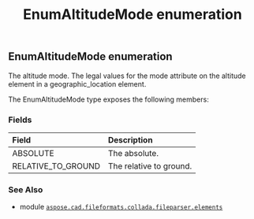 ﻿---
title: EnumAltitudeMode enumeration
second_title: Aspose.CAD for Python via .NET API References
description: 
type: docs
weight: 1240
url: /python-net/aspose.cad.fileformats.collada.fileparser.elements/enumaltitudemode/
is_root: false
---

## EnumAltitudeMode enumeration

The altitude mode.
The legal values for the mode attribute on the altitude element in a geographic_location element.



The EnumAltitudeMode type exposes the following members:

### Fields
| Field | Description |
| :- | :- |
| ABSOLUTE | The absolute. |
| RELATIVE_TO_GROUND | The relative to ground. |



### See Also
* module [`aspose.cad.fileformats.collada.fileparser.elements`](..)

